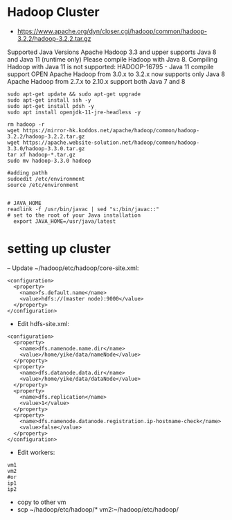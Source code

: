# Hadoop Cluster

- https://www.apache.org/dyn/closer.cgi/hadoop/common/hadoop-3.2.2/hadoop-3.2.2.tar.gz

Supported Java Versions
Apache Hadoop 3.3 and upper supports Java 8 and Java 11 (runtime only)
Please compile Hadoop with Java 8. Compiling Hadoop with Java 11 is not supported:  HADOOP-16795 - Java 11 compile support OPEN
Apache Hadoop from 3.0.x to 3.2.x now supports only Java 8
Apache Hadoop from 2.7.x to 2.10.x support both Java 7 and 8

```
sudo apt-get update && sudo apt-get upgrade
sudo apt-get install ssh -y
sudo apt-get install pdsh -y
sudo apt install openjdk-11-jre-headless -y 
```

```
rm hadoop -r
wget https://mirror-hk.koddos.net/apache/hadoop/common/hadoop-3.2.2/hadoop-3.2.2.tar.gz
wget https://apache.website-solution.net/hadoop/common/hadoop-3.3.0/hadoop-3.3.0.tar.gz
tar xf hadoop-*.tar.gz
sudo mv hadoop-3.3.0 hadoop
```
```
#adding pathh
sudoedit /etc/environment
source /etc/environment


# JAVA_HOME 
readlink -f /usr/bin/javac | sed "s:/bin/javac::"
# set to the root of your Java installation
  export JAVA_HOME=/usr/java/latest
```

# setting up cluster

– Update ~/hadoop/etc/hadoop/core-site.xml:
```
<configuration>
  <property>
    <name>fs.default.name</name>
    <value>hdfs://(master node):9000</value>
  </property>
</configuration>
```
- Edit hdfs-site.xml:
```
<configuration>
  <property>
    <name>dfs.namenode.name.dir</name>
    <value>/home/yike/data/nameNode</value>
  </property>
  <property>
    <name>dfs.datanode.data.dir</name>
    <value>/home/yike/data/dataNode</value>
  </property>
  <property>
    <name>dfs.replication</name>
    <value>1</value>
  </property>
  <property>
    <name>dfs.namenode.datanode.registration.ip-hostname-check</name>
    <value>false</value>
  </property>
</configuration>
```
- Edit workers:
```
vm1
vm2
#or
ip1
ip2
```
- copy to other vm
- scp ~/hadoop/etc/hadoop/* vm2:~/hadoop/etc/hadoop/ 
